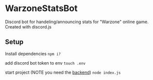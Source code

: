 # WarzoneStatsBot

Discord bot for handeling/announcing stats for "Warzone" online game.  Created with discord.js

## Setup

Install dependencies
```npm i?```

add discord bot token to env
```touch .env```

start project (NOTE you need the [backend](https://github.com/jonasegehrke/WarzoneStatsREST))
```node index.js```
